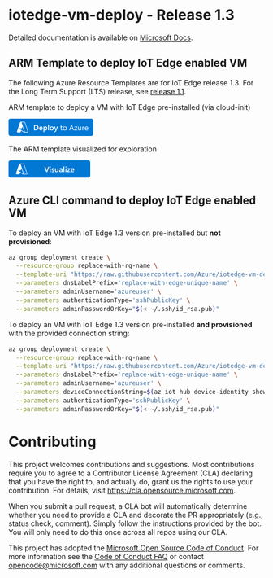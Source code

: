 # iotedge-vm-deploy - Release 1.3

Detailed documentation is available on [Microsoft Docs](https://docs.microsoft.com/en-us/azure/iot-edge/how-to-install-iot-edge-ubuntuvm).

## ARM Template to deploy IoT Edge enabled VM

The following Azure Resource Templates are for IoT Edge release 1.3. For the Long Term Support (LTS) release, see [release 1.1](https://github.com/Azure/iotedge-vm-deploy/tree/master).
  
ARM template to deploy a VM with IoT Edge pre-installed (via cloud-init)

<a href="https://portal.azure.com/#create/Microsoft.Template/uri/https%3A%2F%2Fraw.githubusercontent.com%2Fazure%2Fiotedge-vm-deploy%2F1.3%2FedgeDeploy.json" target="_blank">
    <img src="https://raw.githubusercontent.com/Azure/azure-quickstart-templates/master/1-CONTRIBUTION-GUIDE/images/deploytoazure.png" />
</a>

The ARM template visualized for exploration

<a href="http://armviz.io/#/?load=https%3A%2F%2Fraw.githubusercontent.com%2Fazure%2Fiotedge-vm-deploy%2F1.3%2FedgeDeploy.json" target="_blank">
    <img src="https://raw.githubusercontent.com/Azure/azure-quickstart-templates/master/1-CONTRIBUTION-GUIDE/images/visualizebutton.png" /></a>

## Azure CLI command to deploy IoT Edge enabled VM

To deploy an VM with IoT Edge 1.3 version pre-installed but **not provisioned**:

```bash
az group deployment create \
  --resource-group replace-with-rg-name \
  --template-uri "https://raw.githubusercontent.com/Azure/iotedge-vm-deploy/1.3/edgeDeploy.json" \
  --parameters dnsLabelPrefix='replace-with-edge-unique-name' \
  --parameters adminUsername='azureuser' \
  --parameters authenticationType='sshPublicKey' \
  --parameters adminPasswordOrKey="$(< ~/.ssh/id_rsa.pub)"
```

To deploy an VM with IoT Edge 1.3 version pre-installed **and provisioned** with the provided connection string:

```bash
az group deployment create \
  --resource-group replace-with-rg-name \
  --template-uri "https://raw.githubusercontent.com/Azure/iotedge-vm-deploy/1.3/edgeDeploy.json" \
  --parameters dnsLabelPrefix='replace-with-edge-unique-name' \
  --parameters adminUsername='azureuser' \
  --parameters deviceConnectionString=$(az iot hub device-identity show-connection-string --device-id replace-with-device-name --hub-name replace-with-hub-name -o tsv) \
  --parameters authenticationType='sshPublicKey' \
  --parameters adminPasswordOrKey="$(< ~/.ssh/id_rsa.pub)"
```

# Contributing

This project welcomes contributions and suggestions.  Most contributions require you to agree to a
Contributor License Agreement (CLA) declaring that you have the right to, and actually do, grant us
the rights to use your contribution. For details, visit https://cla.opensource.microsoft.com.

When you submit a pull request, a CLA bot will automatically determine whether you need to provide
a CLA and decorate the PR appropriately (e.g., status check, comment). Simply follow the instructions
provided by the bot. You will only need to do this once across all repos using our CLA.

This project has adopted the [Microsoft Open Source Code of Conduct](https://opensource.microsoft.com/codeofconduct/).
For more information see the [Code of Conduct FAQ](https://opensource.microsoft.com/codeofconduct/faq/) or
contact [opencode@microsoft.com](mailto:opencode@microsoft.com) with any additional questions or comments.
